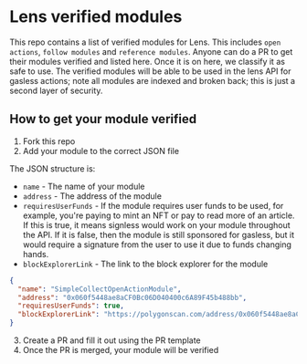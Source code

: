 # Lens verified modules

This repo contains a list of verified modules for Lens. This includes `open actions`, `follow modules` and `reference modules`. Anyone can do a PR to get their modules verified and listed here. Once it is on here, we classify it as safe to use. The verified modules will be able to be used in the lens API for gasless actions; note all modules are indexed and broken back; this is just a second layer of security.

## How to get your module verified

1. Fork this repo
2. Add your module to the correct JSON file

The JSON structure is:

- `name` - The name of your module
- `address` - The address of the module
- `requiresUserFunds` - If the module requires user funds to be used, for example, you're paying to mint an NFT or pay to read more of an article. If this is true, it means signless would work on your module throughout the API. If it is false, then the module is still sponsored for gasless, but it would require a signature from the user to use it due to funds changing hands.
- `blockExplorerLink` - The link to the block explorer for the module

```json
{
  "name": "SimpleCollectOpenActionModule",
  "address": "0x060f5448ae8aCF0Bc06D040400c6A89F45b488bb",
  "requiresUserFunds": true,
  "blockExplorerLink": "https://polygonscan.com/address/0x060f5448ae8aCF0Bc06D040400c6A89F45b488bb#code"
}
```

3. Create a PR and fill it out using the PR template
4. Once the PR is merged, your module will be verified
